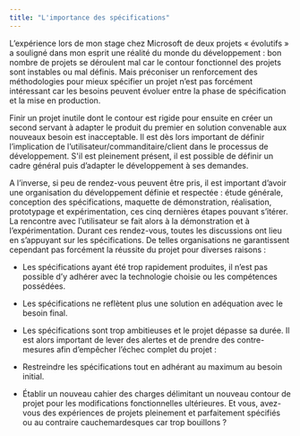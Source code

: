 ```yaml
---
title: "L'importance des spécifications"
---
```


L’expérience lors de mon stage chez Microsoft de deux projets
«&nbsp;évolutifs&nbsp;» a souligné dans mon esprit une réalité du monde du
développement&nbsp;: bon nombre de projets se déroulent mal car le contour
fonctionnel des projets sont instables ou mal définis. Mais préconiser un
renforcement des méthodologies pour mieux spécifier un projet n’est pas
forcément intéressant car les besoins peuvent évoluer entre la phase de
spécification et la mise en production.

Finir un projet inutile dont le contour est rigide pour ensuite en créer un
second servant à adapter le produit du premier en solution convenable aux
nouveaux besoin est inacceptable. Il est dès lors important de définir
l’implication de l’utilisateur/commanditaire/client dans le processus de
développement. S'il est pleinement présent, il est possible de définir un cadre
général puis d’adapter le développement à ses demandes.

A l’inverse, si peu de rendez-vous peuvent être pris, il est important d’avoir
une organisation du développement définie et respectée&nbsp;: étude générale,
conception des spécifications, maquette de démonstration, réalisation,
prototypage et expérimentation, ces cinq dernières étapes pouvant s’itérer. La
rencontre avec l’utilisateur se fait alors à la démonstration et à
l’expérimentation. Durant ces rendez-vous, toutes les discussions ont lieu en
s’appuyant sur les spécifications. De telles organisations ne garantissent
cependant pas forcément la réussite du projet pour diverses raisons&nbsp;:

- Les spécifications ayant été trop rapidement produites, il n’est pas possible
  d’y adhérer avec la technologie choisie ou les compétences possédées.
- Les spécifications ne reflètent plus une solution en adéquation avec le besoin
  final.
- Les spécifications sont trop ambitieuses et le projet dépasse sa durée. Il est
  alors important de lever des alertes et de prendre des contre-mesures afin
  d’empêcher l’échec complet du projet&nbsp;:

- Restreindre les spécifications tout en adhérant au maximum au besoin initial.
- Établir un nouveau cahier des charges délimitant un nouveau contour de projet
  pour les modifications fonctionnelles ultérieures. Et vous, avez-vous des
  expériences de projets pleinement et parfaitement spécifiés ou au contraire
  cauchemardesques car trop bouillons&nbsp;?
